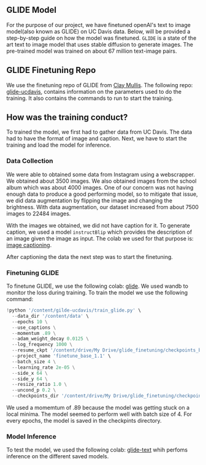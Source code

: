 ## GLIDE Model
For the purpose of our project, we have finetuned openAI's text to image
model(also known as GLIDE) on UC Davis data. Below, will be provided a
step-by-step guide on how the model was finetuned. `GLIDE` is a state of the
art text to image model that uses stable diffusion to generate images. The
pre-trained model was trained on about 67 million text-image pairs. 

## GLIDE Finetuning Repo
We use the finetuning repo of GLIDE from [Clay
Mullis](https://github.com/afiaka87). The following repo:
[glide-ucdavis](https://github.com/BillKG-exe/gilde-ucdavis), contains
information
on the parameters used to do the training. It also contains the commands to
run to start the training.

## How was the training conduct?
To trained the model, we first had to gather data from UC Davis. The data had
to have the format of image and caption. Next, we have to start the training
and load the model for inference.

### Data Collection
 We were able
to obtained some data from Instagram using a webscrapper. We obtained about
3500 images. We also obtained images from the school album which was about 4000
images. One of our concern was not having enough data to produce a good
performing model, so to mitigate that issue, we did data augmentation by
flipping the image and changing the brightness. With data augmentation, our
dataset increased from about 7500 images to 22484 images.

With the images we obtained, we did not have caption for it. To generate
caption, we used a model `instructBlip` which provides the description of an
image given the image as input. The colab we used for that purpose is: [image
captioning](https://colab.research.google.com/drive/1fwM4UhN7_3M7eUXIxmZUD6r8WNObyY1n?usp=sharing).

After captioning the data the next step was to start the finetuning.

### Finetuning GLIDE
To finetune GLIDE, we use the following colab:
[glide](https://colab.research.google.com/drive/1wbmPc_fZb59SbQ1FV9pwa3cvxZi5Pi-N?usp=sharing).
We used wandb to monitor the loss during training. To train the model we use
the following command:
```python
!python '/content/gilde-ucdavis/train_glide.py' \
  --data_dir '/content/data' \
  --epochs 10 \
  --use_captions \
  --momentum .89 \
  --adam_weight_decay 0.0125 \
  --log_frequency 1000 \
  --resume_ckpt '/content/drive/My Drive/glide_finetuning/checkpoints_base/0010/glide-finetuned-13.pt'\
  --project_name 'finetune_base_1.1' \
  --batch_size 4 \
  --learning_rate 2e-05 \
  --side_x 64 \
  --side_y 64 \
  --resize_ratio 1.0 \
  --uncond_p 0.2 \
  --checkpoints_dir '/content/drive/My Drive/glide_finetuning/checkpoints_base'
```


We used a momemtum of .89 because the model was getting stuck on a local
minima. The model seemed to perform well with batch size of 4. For every
epochs, the model is saved in the checkpints directory.

### Model Inference
To test the model, we used the following colab:
[glide-text](https://colab.research.google.com/drive/1JUI4KemE2_UdVQcThqVzcmn3dCPXxO43?usp=sharing)
whih perfoms inference on the different saved models.


